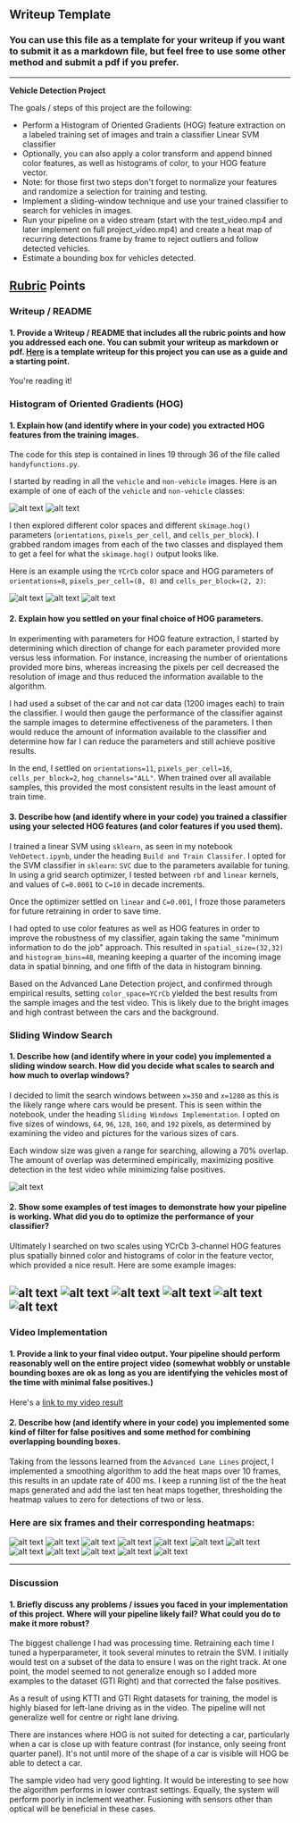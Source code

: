 ## Writeup Template
### You can use this file as a template for your writeup if you want to submit it as a markdown file, but feel free to use some other method and submit a pdf if you prefer.

---

**Vehicle Detection Project**

The goals / steps of this project are the following:

* Perform a Histogram of Oriented Gradients (HOG) feature extraction on a labeled training set of images and train a classifier Linear SVM classifier
* Optionally, you can also apply a color transform and append binned color features, as well as histograms of color, to your HOG feature vector. 
* Note: for those first two steps don't forget to normalize your features and randomize a selection for training and testing.
* Implement a sliding-window technique and use your trained classifier to search for vehicles in images.
* Run your pipeline on a video stream (start with the test_video.mp4 and later implement on full project_video.mp4) and create a heat map of recurring detections frame by frame to reject outliers and follow detected vehicles.
* Estimate a bounding box for vehicles detected.

[//]: # (Image References)
[image1]: ./output_images/car.png
[image1a]: ./output_images/not_car.png
[image2a]: ./output_images/hog_example1.png
[image2b]: ./output_images/hog_example2.png
[image2c]: ./output_images/hog_example3.png
[image3]: ./output_images/all_windows.png
[image4a]: ./output_images/pipelineTest1.png
[image4b]: ./output_images/pipelineTest2.png
[image4c]: ./output_images/pipelineTest3.png
[image4d]: ./output_images/pipelineTest4.png
[image4e]: ./output_images/pipelineTest5.png
[image4f]: ./output_images/pipelineTest6.png
[image5a]: ./output_images/bbox1.png
[image5b]: ./output_images/bbox2.png
[image5c]: ./output_images/bbox3.png
[image5d]: ./output_images/bbox4.png
[image5e]: ./output_images/bbox5.png
[image5f]: ./output_images/bbox6.png
[image6a]: ./output_images/heat1.png
[image6b]: ./output_images/heat2.png
[image6c]: ./output_images/heat3.png
[image6d]: ./output_images/heat4.png
[image6e]: ./output_images/heat5.png
[image6f]: ./output_images/heat6.png
[video1]: ./output_video.mp4

## [Rubric](https://review.udacity.com/#!/rubrics/513/view) Points

### Writeup / README

#### 1. Provide a Writeup / README that includes all the rubric points and how you addressed each one.  You can submit your writeup as markdown or pdf.  [Here](https://github.com/udacity/CarND-Vehicle-Detection/blob/master/writeup_template.md) is a template writeup for this project you can use as a guide and a starting point.  

You're reading it!

### Histogram of Oriented Gradients (HOG)

#### 1. Explain how (and identify where in your code) you extracted HOG features from the training images.

The code for this step is contained in lines 19 through 36 of the file called `handyfunctions.py`.  

I started by reading in all the `vehicle` and `non-vehicle` images.  Here is an example of one of each of the `vehicle` and `non-vehicle` classes:

![alt text][image1]
![alt text][image1a]

I then explored different color spaces and different `skimage.hog()` parameters (`orientations`, `pixels_per_cell`, and `cells_per_block`).  I grabbed random images from each of the two classes and displayed them to get a feel for what the `skimage.hog()` output looks like.

Here is an example using the `YCrCb` color space and HOG parameters of `orientations=8`, `pixels_per_cell=(8, 8)` and `cells_per_block=(2, 2)`:


![alt text][image2a]
![alt text][image2b]
![alt text][image2c]

#### 2. Explain how you settled on your final choice of HOG parameters.

In experimenting with parameters for HOG feature extraction, I started by determining which direction of change for each parameter provided more versus less information. For instance, increasing the number of orientations provided more bins, whereas increasing the pixels per cell decreased the resolution of image and thus reduced the information available to the algorithm.

I had used a subset of the car and not car data (1200 images each) to train the classifier. I would then gauge the performance of the classifier against the sample images to determine effectiveness of the parameters. I then would reduce the amount of information available to the classifier and determine how far I can reduce the parameters and still achieve positive results.

In the end, I settled on `orientations=11`, `pixels_per_cell=16`, `cells_per_block=2`, `hog_channels="ALL"`. When trained over all available samples, this provided the most consistent results in the least amount of train time.

#### 3. Describe how (and identify where in your code) you trained a classifier using your selected HOG features (and color features if you used them).

I trained a linear SVM using `sklearn`, as seen in my notebook `VehDetect.ipynb`, under the heading `Build and Train Classifer`. I opted for the SVM classifier in `sklearn`: `SVC` due to the parameters available for tuning. In using a grid search optimizer, I tested between `rbf` and `linear` kernels, and values of `C=0.0001` to `C=10` in decade increments.

Once the optimizer settled on `linear` and `C=0.001`, I froze those parameters for future retraining in order to save time.

I had opted to use color features as well as HOG features in order to improve the robustness of my classifier, again taking the same "minimum information to do the job" approach. This resulted in `spatial_size=(32,32)` and `histogram_bins=48`, meaning keeping a quarter of the incoming image data in spatial binning, and one fifth of the data in histogram binning.

Based on the Advanced Lane Detection project, and confirmed through empirical results, setting `color_space=YCrCb` yielded the best results from the sample images and the test video. This is likely due to the bright images and high contrast between the cars and the background.

### Sliding Window Search

#### 1. Describe how (and identify where in your code) you implemented a sliding window search.  How did you decide what scales to search and how much to overlap windows?

I decided to limit the search windows between `x=350` and `x=1280` as this is the likely range where cars would be present. This is seen within the notebook, under the heading `Sliding Windows Implementation`. I opted on five sizes of windows, `64`, `96`, `128`, `160`, and `192` pixels, as determined by examining the video and pictures for the various sizes of cars.

Each window size was given a range for searching, allowing a 70% overlap. The amount of overlap was determined empirically, maximizing positive detection in the test video while minimizing false positives.

![alt text][image3]

#### 2. Show some examples of test images to demonstrate how your pipeline is working.  What did you do to optimize the performance of your classifier?

Ultimately I searched on two scales using YCrCb 3-channel HOG features plus spatially binned color and histograms of color in the feature vector, which provided a nice result.  Here are some example images:

![alt text][image4a]
![alt text][image4b]
![alt text][image4c]
![alt text][image4d]
![alt text][image4e]
![alt text][image4f]
---

### Video Implementation

#### 1. Provide a link to your final video output.  Your pipeline should perform reasonably well on the entire project video (somewhat wobbly or unstable bounding boxes are ok as long as you are identifying the vehicles most of the time with minimal false positives.)
Here's a [link to my video result](./output_video.mp4)


#### 2. Describe how (and identify where in your code) you implemented some kind of filter for false positives and some method for combining overlapping bounding boxes.

Taking from the lessons learned from the `Advanced Lane Lines` project, I implemented a smoothing algorithm to add the heat maps over 10 frames, this results in an update rate of 400 ms. I keep a running list of the the heat maps generated and add the last ten heat maps together, thresholding the heatmap values to zero for detections of two or less.

### Here are six frames and their corresponding heatmaps:

![alt text][image5a] ![alt text][image6a]
![alt text][image5b] ![alt text][image6b]
![alt text][image5c] ![alt text][image6c]
![alt text][image5d] ![alt text][image6d]
![alt text][image5e] ![alt text][image6e]
![alt text][image5f] ![alt text][image6f]

---

### Discussion

#### 1. Briefly discuss any problems / issues you faced in your implementation of this project.  Where will your pipeline likely fail?  What could you do to make it more robust?

The biggest challenge I had was processing time. Retraining each time I tuned a hyperparameter, it took several minutes to retrain the SVM. I initially would test on a subset of the data to ensure I was on the right track. At one point, the model seemed to not generalize enough so I added more examples to the dataset (GTI Right) and that corrected the false positives. 

As a result of using KTTI and GTI Right datasets for training, the model is highly biased for left-lane driving as in the video. The pipeline will not generalize well for centre or right lane driving. 

There are instances where HOG is not suited for detecting a car, particularly when a car is close up with feature contrast (for instance, only seeing front quarter panel). It's not until more of the shape of a car is visible will HOG be able to detect a car.

The sample video had very good lighting. It would be interesting to see how the algorithm performs in lower contrast settings. Equally, the system will perform poorly in inclement weather. Fusioning with sensors other than optical will be beneficial in these cases.

